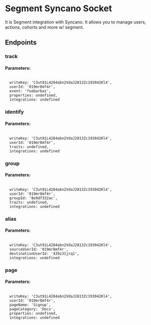 # Segment Syncano Socket

It is Segment integration with Syncano. It allows you to manage users, actions, cohorts and more w/ segment.

## Endpoints

### track

#### Parameters:
```

  writeKey: 'C3ut91L4284abn2VdaJ2813Zc193042Kl4',
  userId: '019mr8mf4r',
  event: 'foobarbaz',
  properties: undefined,
  integrations: undefined
```


### identify

#### Parameters:
```

  writeKey: 'C3ut91L4284abn2VdaJ2813Zc193042Kl4',
  userId: '019mr8mf4r',
  traits: undefined,
  integrations: undefined
```


### group

#### Parameters:
```

  writeKey: 'C3ut91L4284abn2VdaJ2813Zc193042Kl4',
  userId: '019mr8mf4r',
  groupId: '8e9df332ac',
  traits: undefined,
  integrations: undefined
```


### alias

#### Parameters:
```

  writeKey: 'C3ut91L4284abn2VdaJ2813Zc193042Kl4',
  sourceUserId: '019mr8mf4r',
  destinationUserId: '439z31jrq1',
  integrations: undefined
```


### page

#### Parameters:
```

  writeKey: 'C3ut91L4284abn2VdaJ2813Zc193042Kl4',
  userId: '019mr8mf4r',
  pageName: 'Signup',
  pageCategory: 'Docs',
  properties: undefined,
  integrations: undefined
```

